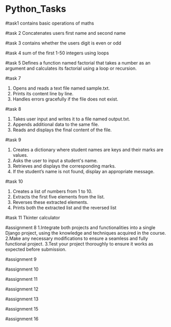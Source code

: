 # Python_Tasks
#task1
contains basic operations of maths 

#task 2
Concatenates users first name and second name 

#task 3
contains whether the users digit is even or odd

#task 4
sum of the first 1-50 integers using loops

#task 5
 Defines a function named factorial that takes a number as an argument and calculates its factorial using a loop or recursion.

#task 7
1.   Opens and reads a text file named sample.txt.
2.   Prints its content line by line.
3.   Handles errors gracefully if the file does not exist.

   
#task 8
1.   Takes user input and writes it to a file named output.txt.
2.   Appends additional data to the same file.
3.   Reads and displays the final content of the file.

#task 9
1.   Creates a dictionary where student names are keys and their marks are values.
2.   Asks the user to input a student's name.
3.   Retrieves and displays the corresponding marks.
4.   If the student’s name is not found, display an appropriate message.


   
#task 10
1.   Creates a list of numbers from 1 to 10.
2.   Extracts the first five elements from the list.
3.   Reverses these extracted elements.
4.   Prints both the extracted list and the reversed list

#task 11
Tkinter calculator

#assignment 8
1.Integrate both projects and functionalities into a single Django project, using the knowledge and techniques acquired in the course.
2.Make any necessary modifications to ensure a seamless and fully functional project.
3.Test your project thoroughly to ensure it works as expected before submission.

#assignment 9

#assignment 10

#assignment 11

#assignment 12

#assignment 13

#assignment 15

#assignment 16


